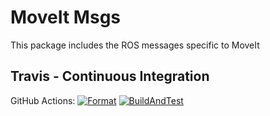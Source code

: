 # MoveIt Msgs

This package includes the ROS messages specific to MoveIt

## Travis - Continuous Integration

GitHub Actions: [![Format](https://github.com/ros-planning/moveit_msgs/actions/workflows/format.yml/badge.svg?branch=ros2)](https://github.com/ros-planning/moveit_msgs/actions/workflows/format.yml?branch=ros2) [![BuildAndTest](https://github.com/ros-planning/moveit_msgs/actions/workflows/industrial_ci_action.yml/badge.svg?branch=ros2)](https://github.com/ros-planning/moveit_msgs/actions/workflows/industrial_ci_action.yml?branch=ros2)
